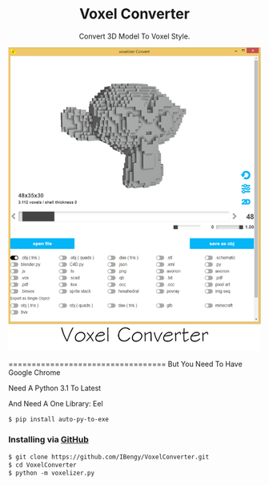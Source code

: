 <h1 align="center">Voxel Converter</h1>
<p align="center">Convert 3D Model To Voxel Style</a>.</p>
<p align="center">
    <img src="https://raw.githubusercontent.com/IBengy/VoxelConverter/main/image.png" alt="Empty interface">
</p>
==================================
But You Need To Have Google Chrome

Need A Python 3.1 To Latest

And Need A One Library: Eel
```
$ pip install auto-py-to-exe
```
### Installing via [GitHub](https://github.com/IBengy/VoxelConverter)

```
$ git clone https://github.com/IBengy/VoxelConverter.git
$ cd VoxelConverter
$ python -m voxelizer.py
```
